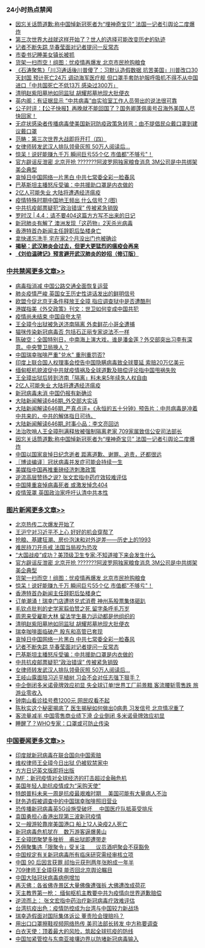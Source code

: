 <div class="catlist">
<h3>24小时热点禁闻</h3>
<ul>
<li><a href="https://github.com/fqnews/bnews/blob/master/cbnews/20200405/1306856.md">因忘关话筒道歉:称中国悼新冠死者为“埋神奇宝贝” 法国一记者引舆论二度爆炸</a></li>
<li><a href="https://github.com/fqnews/bnews/blob/master/comments/20200405/1306866.md">第三次世界大战就这样开始了？世人的选择可能改变历史的轨迹</a></li>
<li><a href="https://github.com/fqnews/bnews/blob/master/topimagenews/20200405/1306982.md">记者不断失踪 华春莹面对记者提问一反常态</a></li>
<li><a href="https://github.com/fqnews/bnews/blob/master/baitai/20200405/1307020.md">市委书记睡美女镇长被抓</a></li>
<li><a href="https://github.com/fqnews/bnews/blob/master/topimagenews/20200405/1307033.md">货架一扫而空！组图：忧疫情再爆发 北京市民抢购粮食</a></li>
<li><a href="https://github.com/fqnews/bnews/blob/master/bannedvideo/20200405/1306878.md">《石涛聚焦》「川习通话後川普傻了：习默认造假数据 坑苦美国」川普改口30天封国 预计死亡24万 调动海军医疗舰 但口罩手套防护服呼吸机不得不从中国进口「中共国死亡不低13万 感染过300万」 </a></li>
<li><a href="https://github.com/fqnews/bnews/blob/master/topimagenews/20200405/1307012.md">清明赵紫阳墓地如同监狱 胡耀邦墓地现大批便衣</a></li>
<li><a href="https://github.com/fqnews/bnews/blob/master/comments/20200405/1307053.md">英内阁：有证据显示 “中共病毒”由实验室工作人员带出的说法很可靠</a></li>
<li><a href="https://github.com/fqnews/bnews/blob/master/bannedvideo/20200405/1306889.md">公子时评：【公子快报】再晚就不能回国了？国务卿蓬佩奥号召海外美国人尽快回家！ </a></li>
<li><a href="https://github.com/fqnews/bnews/blob/master/worldnews/20200405/1306911.md">无症状感染者传播病毒使美国新冠防疫政策急转弯：由不提倡民众戴口罩到建议戴口罩</a></li>
<li><a href="https://github.com/fqnews/bnews/blob/master/baitai/20200405/1306922.md">范畴&#65306;第三次世界大战即将开打&#65288;四&#65289;</a></li>
<li><a href="https://github.com/fqnews/bnews/blob/master/topimagenews/20200405/1306979.md">女律师转发武汉人排队领骨灰照 50万人阅读后…</a></li>
<li><a href="https://github.com/fqnews/bnews/blob/master/topimagenews/20200405/1307032.md">惊呆！说好能赚九千万 瞬间巨亏55个亿 市值都&quot;不够亏&quot;！</a></li>
<li><a href="https://github.com/fqnews/bnews/blob/master/topimagenews/20200405/1307060.md">官方辟谣反泄密 北京开抢 ???????阿波罗网独家粮食消息 3M公司是中共绑架美企典型</a></li>
<li><a href="https://github.com/fqnews/bnews/blob/master/topimagenews/20200405/1306983.md">哀悼日中国网络一片黑白 中共七常委全彩一脸春风</a></li>
<li><a href="https://github.com/fqnews/bnews/blob/master/topimagenews/20200405/1306981.md">巴基斯坦主播怒斥受骗：中共援助口罩是内衣做的</a></li>
<li><a href="https://github.com/fqnews/bnews/blob/master/cbnews/20200405/1307052.md">2亿人可能失业 大陆将遭遇经济瘟疫</a></li>
<li><a href="https://github.com/fqnews/bnews/blob/master/comments/20200405/1306925.md">疫情特殊时期中国地王频出 什么信号？(图)</a></li>
<li><a href="https://github.com/fqnews/bnews/blob/master/topimagenews/20200405/1306980.md">中共抗疫邮票疑犯“政治错误” 传被紧急销毁</a></li>
<li><a href="https://github.com/fqnews/bnews/blob/master/baitai/20200405/1306897.md">罗时汉 &#124; 4.4：请不要404这篇方方写不出来的日记</a></li>
<li><a href="https://github.com/fqnews/bnews/blob/master/baitai/20200405/1307041.md">新冠肺炎有解了 澳洲发现「这药物」2天杀光病毒</a></li>
<li><a href="https://github.com/fqnews/bnews/blob/master/topimagenews/20200405/1307031.md">香港特首办新闻主任辞职后坠楼身亡</a></li>
<li><a href="https://github.com/fqnews/bnews/blob/master/comments/20200405/1306993.md">拿快递忘洗手 宅在家2个月没出门也被确诊</a></li>
<li><b><a href="https://github.com/fqnews/bnews/blob/master/comments/20200211/1275071.md" target="_blank">揭秘：武汉肺炎会过去，但更大更猛烈的瘟疫会再来</a></b></li>
<li><b><a href="https://github.com/fqnews/bnews/blob/master/comments/20200207/1272816.md" target="_blank">《刘伯温碑记》预言避开武汉肺炎的妙招（修订版）</a></b></li>
</ul>
</div>

<div class="catlist">
<h3><a href="https://github.com/fqnews/bnews/blob/master/cbnews/" target="_blank">中共禁闻</a><span><a href="https://github.com/fqnews/bnews/blob/master/cbnews/" target="_blank" rel="nofollow">更多文章>></a></span></h3>
<ul>
<li><a href="https://github.com/fqnews/bnews/blob/master/cbnews/20200405/1307146.md" target="_blank">病毒指消减 中国公路交通全面恢复运营</a></li>
<li><a href="https://github.com/fqnews/bnews/blob/master/cbnews/20200405/1307143.md" target="_blank">肺炎疫情严峻 英国女王历史性讲话发出的鲜明信号</a></li>
<li><a href="https://github.com/fqnews/bnews/blob/master/cbnews/20200405/1307141.md" target="_blank">欧盟今促北京无条件释放王全璋 指应调查狱中是否遭酷刑</a></li>
<li><a href="https://github.com/fqnews/bnews/blob/master/cbnews/20200405/1307139.md" target="_blank">港媒指美《外交政策》刊文：世卫如何变成中国共犯</a></li>
<li><a href="https://github.com/fqnews/bnews/blob/master/cbnews/20200405/1307136.md" target="_blank">疫情尚未结束 中国自夸太早</a></li>
<li><a href="https://github.com/fqnews/bnews/blob/master/cbnews/20200405/1307129.md" target="_blank">王全璋今出狱被急送济南隔离 外卖鲜花小哥全遭捕</a></li>
<li><a href="https://github.com/fqnews/bnews/blob/master/cbnews/20200405/1307110.md" target="_blank">猫咪传染新冠病毒否 包括石正丽专家说法不一样</a></li>
<li><a href="https://github.com/fqnews/bnews/blob/master/cbnews/20200405/1307076.md" target="_blank">陈破空：全国特别日，中南海上演大戏，谁是潘金莲？外交部突出习李有深意。中央警卫局换人？</a></li>
<li><a href="https://github.com/fqnews/bnews/blob/master/cbnews/20200405/1307071.md" target="_blank">中国瑞幸咖啡严重&quot;兑水&quot; 重刑重罚否?</a></li>
<li><a href="https://github.com/fqnews/bnews/blob/master/cbnews/20200405/1307059.md" target="_blank">印度上联合国人权理事会控告中国隐瞒病毒致全球蔓延 索赔20万亿美元</a></li>
<li><a href="https://github.com/fqnews/bnews/blob/master/cbnews/20200405/1307058.md" target="_blank">缅甸枢机貌波促中共就疫情祸及全球道歉及赔偿评论指中国甩祸失败</a></li>
<li><a href="https://github.com/fqnews/bnews/blob/master/cbnews/20200405/1307057.md" target="_blank">王全璋出狱后转到济南「隔离」料未来5年续失人权自由</a></li>
<li><a href="https://github.com/fqnews/bnews/blob/master/cbnews/20200405/1307052.md" target="_blank">2亿人可能失业 大陆将遭遇经济瘟疫</a></li>
<li><a href="https://github.com/fqnews/bnews/blob/master/cbnews/20200405/1307050.md" target="_blank">新冠病毒未消 中国仍报有新确诊</a></li>
<li><a href="https://github.com/fqnews/bnews/blob/master/cbnews/20200405/1307035.md" target="_blank">大陆新闻解读646期_外交部大实话</a></li>
<li><a href="https://github.com/fqnews/bnews/blob/master/cbnews/20200405/1307034.md" target="_blank">大陆新闻解读646期_严真点评+《永恒的五十分钟》预告片：中共病毒是冲着中共来的，中共的解体指日可待。</a></li>
<li><a href="https://github.com/fqnews/bnews/blob/master/cbnews/20200405/1307017.md" target="_blank">大陆新闻解读646期_时事小品：李文亮回访</a></li>
<li><a href="https://github.com/fqnews/bnews/blob/master/cbnews/20200405/1306892.md" target="_blank">法治吹哨人王全璋刑满释放被强制隔离老家 709家属致信公安司法部长</a></li>
<li><a href="https://github.com/fqnews/bnews/blob/master/cbnews/20200405/1306856.md" target="_blank">因忘关话筒道歉:称中国悼新冠死者为“埋神奇宝贝” 法国一记者引舆论二度爆炸</a></li>
<li><a href="https://github.com/fqnews/bnews/blob/master/cbnews/20200404/1306843.md" target="_blank">中国以国家哀悼日纪念逝者 距离道歉、谢罪、追责，还都很远</a></li>
<li><a href="https://github.com/fqnews/bnews/blob/master/cbnews/20200404/1306822.md" target="_blank">〖博谈编译〗冠状病毒并发症可能会持续一生</a></li>
<li><a href="https://github.com/fqnews/bnews/blob/master/cbnews/20200404/1306814.md" target="_blank">美媒指中国再推重磅经济刺激政策</a></li>
<li><a href="https://github.com/fqnews/bnews/blob/master/cbnews/20200404/1306800.md" target="_blank">逆流高层赞扬之说? 张文宏指中药疗效较难评估</a></li>
<li><a href="https://github.com/fqnews/bnews/blob/master/cbnews/20200404/1306797.md" target="_blank">中国隆重哀悼病毒死者 或激发悼念404</a></li>
<li><a href="https://github.com/fqnews/bnews/blob/master/cbnews/20200404/1306781.md" target="_blank">疫情笼罩 英国政治家呼吁认清中共本性</a></li>

</ul>
</div>
<div class="catlist">
<h3><a href="https://github.com/fqnews/bnews/blob/master/topimagenews/" target="_blank">图片新闻</a><span><a href="https://github.com/fqnews/bnews/blob/master/topimagenews/" target="_blank" rel="nofollow">更多文章>></a></span></h3>
<ul>
<li><a href="https://github.com/fqnews/bnews/blob/master/topimagenews/20200405/1307149.md" target="_blank">北京热传二次爆发开始了</a></li>
<li><a href="https://github.com/fqnews/bnews/blob/master/topimagenews/20200405/1307123.md" target="_blank">王沪宁对习近平不上心 好好的机会穿帮了</a></li>
<li><a href="https://github.com/fqnews/bnews/blob/master/topimagenews/20200405/1307086.md" target="_blank">抢粮、基建狂潮、房价泡沫和对外逆差——历史上的1993</a></li>
<li><a href="https://github.com/fqnews/bnews/blob/master/topimagenews/20200405/1307083.md" target="_blank">难民持刀开杀戒 法国当局视为恐攻</a></li>
<li><a href="https://github.com/fqnews/bnews/blob/master/topimagenews/20200405/1307082.md" target="_blank">“大国战疫”成功？美顶级卫生专家:不知道接下来会发生什么</a></li>
<li><a href="https://github.com/fqnews/bnews/blob/master/topimagenews/20200405/1307060.md" target="_blank">官方辟谣反泄密 北京开抢 ???????阿波罗网独家粮食消息 3M公司是中共绑架美企典型</a></li>
<li><a href="https://github.com/fqnews/bnews/blob/master/topimagenews/20200405/1307033.md" target="_blank">货架一扫而空！组图：忧疫情再爆发 北京市民抢购粮食</a></li>
<li><a href="https://github.com/fqnews/bnews/blob/master/topimagenews/20200405/1307032.md" target="_blank">惊呆！说好能赚九千万 瞬间巨亏55个亿 市值都&quot;不够亏&quot;！</a></li>
<li><a href="https://github.com/fqnews/bnews/blob/master/topimagenews/20200405/1307031.md" target="_blank">香港特首办新闻主任辞职后坠楼身亡</a></li>
<li><a href="https://github.com/fqnews/bnews/blob/master/topimagenews/20200405/1307015.md" target="_blank">订单潮涌！瑞幸门店遭挤兑式消费 神州系股票集体砸趴</a></li>
<li><a href="https://github.com/fqnews/bnews/blob/master/topimagenews/20200405/1307014.md" target="_blank">毛钦点批判的史学家翦伯赞之死 留字条呼毛万岁</a></li>
<li><a href="https://github.com/fqnews/bnews/blob/master/topimagenews/20200405/1307013.md" target="_blank">周恩来受雇斯大林 留法学生暴力运动都是他组织的</a></li>
<li><a href="https://github.com/fqnews/bnews/blob/master/topimagenews/20200405/1307012.md" target="_blank">清明赵紫阳墓地如同监狱 胡耀邦墓地现大批便衣</a></li>
<li><a href="https://github.com/fqnews/bnews/blob/master/topimagenews/20200405/1307011.md" target="_blank">瑞幸咖啡面临破产 股东和高管已套现</a></li>
<li><a href="https://github.com/fqnews/bnews/blob/master/topimagenews/20200405/1306983.md" target="_blank">哀悼日中国网络一片黑白 中共七常委全彩一脸春风</a></li>
<li><a href="https://github.com/fqnews/bnews/blob/master/topimagenews/20200405/1306982.md" target="_blank">记者不断失踪 华春莹面对记者提问一反常态</a></li>
<li><a href="https://github.com/fqnews/bnews/blob/master/topimagenews/20200405/1306981.md" target="_blank">巴基斯坦主播怒斥受骗：中共援助口罩是内衣做的</a></li>
<li><a href="https://github.com/fqnews/bnews/blob/master/topimagenews/20200405/1306980.md" target="_blank">中共抗疫邮票疑犯“政治错误” 传被紧急销毁</a></li>
<li><a href="https://github.com/fqnews/bnews/blob/master/topimagenews/20200405/1306979.md" target="_blank">女律师转发武汉人排队领骨灰照 50万人阅读后…</a></li>
<li><a href="https://github.com/fqnews/bnews/blob/master/topimagenews/20200404/1306845.md" target="_blank">王岐山露面陪习近平植树 习会不会对任志强下狠手？</a></li>
<li><a href="https://github.com/fqnews/bnews/blob/master/topimagenews/20200404/1306801.md" target="_blank">中企倒闭多米诺骨牌效应初显 失全球订单!世界工厂前景黯 客流腰斩零售跌 旅游业零收入</a></li>
<li><a href="https://github.com/fqnews/bnews/blob/master/topimagenews/20200404/1306725.md" target="_blank">钟南山看诊挂号费1200元 网民叹看不起</a></li>
<li><a href="https://github.com/fqnews/bnews/blob/master/topimagenews/20200404/1306721.md" target="_blank">陈秋实这个秘密揭底了 医生揭秘如何做出0病患 习发信号 北京情况重了</a></li>
<li><a href="https://github.com/fqnews/bnews/blob/master/topimagenews/20200404/1306720.md" target="_blank">客流量减半 中国零售商业绩下滑 企业倒闭 多米诺骨牌效应初显</a></li>
<li><a href="https://github.com/fqnews/bnews/blob/master/topimagenews/20200404/1306719.md" target="_blank">睡醒了？WHO专家：口罩或可防止传染</a></li>

</ul>
</div>
<div class="catlist">
<h3><a href="https://github.com/fqnews/bnews/blob/master/headline/" target="_blank">中国要闻</a><span><a href="https://github.com/fqnews/bnews/blob/master/headline/" target="_blank" rel="nofollow">更多文章>></a></span></h3>
<ul>
<li><a href="https://github.com/fqnews/bnews/blob/master/headline/20200405/1307155.md" target="_blank">印度就新冠病毒在联合国向中国索赔</a></li>
<li><a href="https://github.com/fqnews/bnews/blob/master/headline/20200405/1307154.md" target="_blank">维权律师王全璋今日出狱 仍被软禁家中</a></li>
<li><a href="https://github.com/fqnews/bnews/blob/master/headline/20200405/1307153.md" target="_blank">方方日记英文版即将出版</a></li>
<li><a href="https://github.com/fqnews/bnews/blob/master/headline/20200405/1307152.md" target="_blank">IMF：新冠疫情对全球经济的打击超过金融危机</a></li>
<li><a href="https://github.com/fqnews/bnews/blob/master/headline/20200405/1307150.md" target="_blank">美国年轻人助抗疫情成为“采购天使”</a></li>
<li><a href="https://github.com/fqnews/bnews/blob/master/headline/20200405/1307142.md" target="_blank">特朗普料未来一周是抗疫最艰难时期　 美国可能有大量病人不治</a></li>
<li><a href="https://github.com/fqnews/bnews/blob/master/headline/20200405/1307134.md" target="_blank">财务造假被调查中的中国瑞幸咖啡照旧营业</a></li>
<li><a href="https://github.com/fqnews/bnews/blob/master/headline/20200405/1307133.md" target="_blank">恐传播新冠病毒英5G设施受破坏　 中国医疗队抵英受排斥</a></li>
<li><a href="https://github.com/fqnews/bnews/blob/master/headline/20200405/1307132.md" target="_blank">袁国勇担心香港出现第三波新冠疫情</a></li>
<li><a href="https://github.com/fqnews/bnews/blob/master/headline/20200405/1307126.md" target="_blank">又一艘游轮靠岸美国港口 船上12人染疫2人死亡</a></li>
<li><a href="https://github.com/fqnews/bnews/blob/master/headline/20200405/1307125.md" target="_blank">新冠病毒危机犹在　数万游客逼爆黄山</a></li>
<li><a href="https://github.com/fqnews/bnews/blob/master/headline/20200405/1307124.md" target="_blank">王全璋团聚梦多挫折　甫出狱即遭带走</a></li>
<li><a href="https://github.com/fqnews/bnews/blob/master/headline/20200405/1307116.md" target="_blank">外佣聚集违「限聚令」受关注　　议员酒吧聚会不获豁免</a></li>
<li><a href="https://github.com/fqnews/bnews/blob/master/headline/20200405/1307111.md" target="_blank">中国规定有关新冠病毒所有临床研究需经审核立项</a></li>
<li><a href="https://github.com/fqnews/bnews/blob/master/headline/20200405/1307094.md" target="_blank">中国 90 后因言获罪 祁怡元获刑两年张盼成一年半</a></li>
<li><a href="https://github.com/fqnews/bnews/blob/master/headline/20200405/1307051.md" target="_blank">709律师王全璋获释 能否回北京舆论瞩目</a></li>
<li><a href="https://github.com/fqnews/bnews/blob/master/headline/20200405/1307016.md" target="_blank">中国大陆冠状病毒病例增加</a></li>
<li><a href="https://github.com/fqnews/bnews/blob/master/headline/20200405/1307008.md" target="_blank">再灭佛：各省佛寺景区大量佛像遭强拆 大佛遭改成荷花</a></li>
<li><a href="https://github.com/fqnews/bnews/blob/master/headline/20200405/1306882.md" target="_blank">天主教界第一枪： 缅甸枢机主教要中共为疫情向世界道歉赔偿</a></li>
<li><a href="https://github.com/fqnews/bnews/blob/master/headline/20200405/1306881.md" target="_blank">逆流而上： 张文宏指中药治疗新冠病毒疗效难评估</a></li>
<li><a href="https://github.com/fqnews/bnews/blob/master/headline/20200405/1306880.md" target="_blank">台湾抗疫出色：疫情防控成为台湾与中国较力新战场</a></li>
<li><a href="https://github.com/fqnews/bnews/blob/master/headline/20200405/1306853.md" target="_blank">瑞幸造假面对国际集体诉讼 董责险会理赔吗？</a></li>
<li><a href="https://github.com/fqnews/bnews/blob/master/headline/20200405/1306850.md" target="_blank">用出口口罩擦鞋视频网络热传 美司法部长转发 中方称要调查</a></li>
<li><a href="https://github.com/fqnews/bnews/blob/master/headline/20200404/1306839.md" target="_blank">白衣天使：顶着最大的风险，筑起全球抗疫的防线</a></li>
<li><a href="https://github.com/fqnews/bnews/blob/master/headline/20200404/1306835.md" target="_blank">中国加紧管控与东南亚接壤边界以防堵新冠病毒输入</a></li>

</ul>
</div>